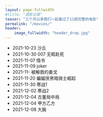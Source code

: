 ```yaml
---
layout: page-fullwidth
#title: "观影记录"
teaser: "三个月以来我们一起看过了11部完整的电影"
permalink: "/movies/"
header:
    image_fullwidth: "header_drop.jpg"
---
```



* 2021-10-23 沙丘
* 2021-10-30 007 无暇赴死
* 2021-11-07 情书
* 2021-11-09 joker
* 2021-11- 被解救的姜戈
* 2021-11-20 蝙蝠侠黑暗骑士崛起
* 2021-11-30 寒战1
* 2021-12-02 寒战2
* 2021-12-04 古董局中局
* 2021-12-04 甲方乙方
* 2021-12-08 大腕